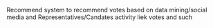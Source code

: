 Recommend system to recommend votes based on data mining/social media and Representatives/Candates activity liek votes and such

